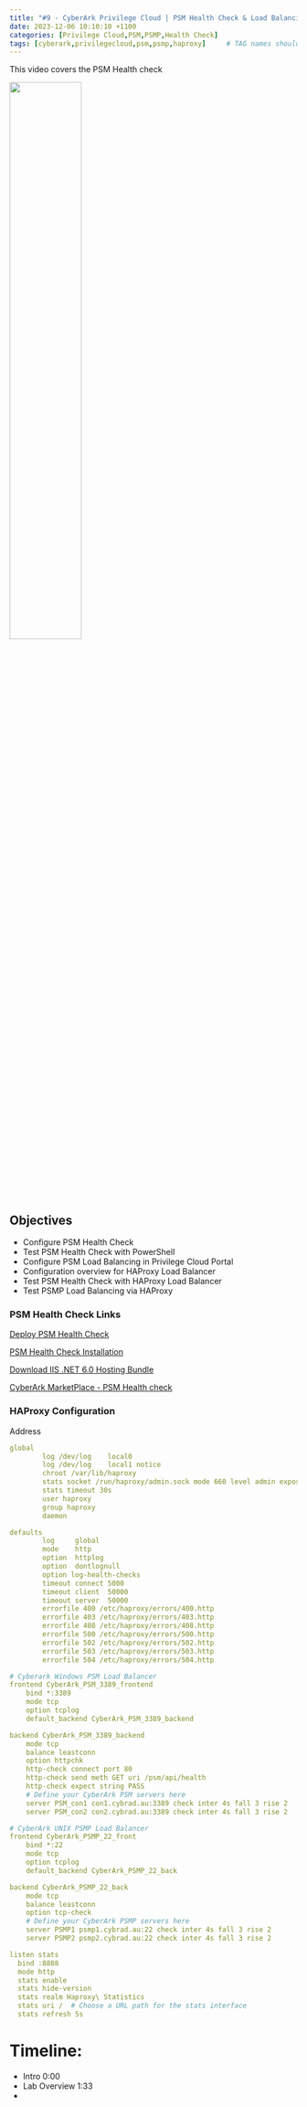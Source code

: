 ```yaml
---
title: "#9 - CyberArk Privilege Cloud | PSM Health Check & Load Balancing"
date: 2023-12-06 10:10:10 +1100
categories: [Privilege Cloud,PSM,PSMP,Health Check]
tags: [cyberark,privilegecloud,psm,psmp,haproxy]     # TAG names should always be lowercase
---
```


This video covers the PSM Health check

[<img src="https://i.ytimg.com/vi/SeP7JISnF-s/maxresdefault.jpg" width="50%">](https://www.youtube.com/watch?v=SeP7JISnF-s)
## Objectives
- Configure PSM Health Check
- Test PSM Health Check with PowerShell
- Configure PSM Load Balancing in Privilege Cloud Portal
- Configuration overview for HAProxy Load Balancer
- Test PSM Health Check with HAProxy Load Balancer
- Test PSMP Load Balancing via HAProxy


### PSM Health Check Links
[Deploy PSM Health Check](https://docs.cyberark.com/PrivCloud-SS/Latest/en/Content/Privilege%20Cloud/privCloud-psm-health-check.htm)

[PSM Health Check Installation](https://cyberark.my.site.com/s/article/PSM-Health-Check-Installation)

[Download IIS .NET 6.0 Hosting Bundle](https://dotnet.microsoft.com/en-us/download/dotnet/6.0)

[CyberArk MarketPlace - PSM Health check](https://cyberark.my.site.com/mplace/s/#a352J000000ai0MQAQ-a392J000002QBA6QAO)

### HAProxy Configuration
Address

``` yml
global
        log /dev/log    local0
        log /dev/log    local1 notice
        chroot /var/lib/haproxy
        stats socket /run/haproxy/admin.sock mode 660 level admin expose-fd listeners
        stats timeout 30s
        user haproxy
        group haproxy
        daemon

defaults
        log     global
        mode    http
        option  httplog
        option  dontlognull
        option log-health-checks
        timeout connect 5000
        timeout client  50000
        timeout server  50000
        errorfile 400 /etc/haproxy/errors/400.http
        errorfile 403 /etc/haproxy/errors/403.http
        errorfile 408 /etc/haproxy/errors/408.http
        errorfile 500 /etc/haproxy/errors/500.http
        errorfile 502 /etc/haproxy/errors/502.http
        errorfile 503 /etc/haproxy/errors/503.http
        errorfile 504 /etc/haproxy/errors/504.http

# Cyberark Windows PSM Load Balancer
frontend CyberArk_PSM_3389_frontend
    bind *:3389
    mode tcp
    option tcplog
    default_backend CyberArk_PSM_3389_backend

backend CyberArk_PSM_3389_backend
    mode tcp
    balance leastconn
    option httpchk
    http-check connect port 80
    http-check send meth GET uri /psm/api/health
    http-check expect string PASS
    # Define your CyberArk PSM servers here
    server PSM_con1 con1.cybrad.au:3389 check inter 4s fall 3 rise 2
    server PSM_con2 con2.cybrad.au:3389 check inter 4s fall 3 rise 2

# CyberArk UNIX PSMP Load Balancer
frontend CyberArk_PSMP_22_front
    bind *:22
    mode tcp
    option tcplog
    default_backend CyberArk_PSMP_22_back

backend CyberArk_PSMP_22_back
    mode tcp
    balance leastconn
    option tcp-check
    # Define your CyberArk PSMP servers here
    server PSMP1 psmp1.cybrad.au:22 check inter 4s fall 3 rise 2
    server PSMP2 psmp2.cybrad.au:22 check inter 4s fall 3 rise 2

listen stats
  bind :8888
  mode http
  stats enable
  stats hide-version
  stats realm Haproxy\ Statistics
  stats uri /  # Choose a URL path for the stats interface
  stats refresh 5s
```


# Timeline:
- Intro 0:00
- Lab Overview 1:33
- 